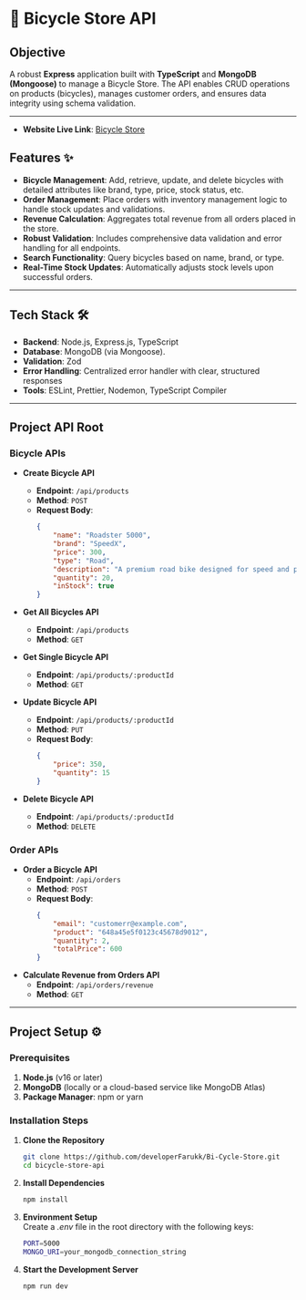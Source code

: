 
# 🚴 Bicycle Store API

## Objective
A robust **Express** application built with **TypeScript** and **MongoDB (Mongoose)** to manage a Bicycle Store. The API enables CRUD operations on products (bicycles), manages customer orders, and ensures data integrity using schema validation.

---

- **Website Live Link**: <a href="https://nodejs.org" target="_blank" rel="noopener noreferrer">Bicycle Store</a>

## Features ✨
- **Bicycle Management**: Add, retrieve, update, and delete bicycles with detailed attributes like brand, type, price, stock status, etc.
- **Order Management**: Place orders with inventory management logic to handle stock updates and validations.
- **Revenue Calculation**: Aggregates total revenue from all orders placed in the store.
- **Robust Validation**: Includes comprehensive data validation and error handling for all endpoints.
- **Search Functionality**: Query bicycles based on name, brand, or type.
- **Real-Time Stock Updates**: Automatically adjusts stock levels upon successful orders.

---

## Tech Stack 🛠️
- **Backend**: Node.js, Express.js, TypeScript
- **Database**: MongoDB (via Mongoose).
- **Validation**: Zod
- **Error Handling**: Centralized error handler with clear, structured responses
- **Tools**: ESLint, Prettier, Nodemon, TypeScript Compiler

---

## Project API Root

### Bicycle APIs
- **Create Bicycle API**  
  - **Endpoint**: `/api/products`  
  - **Method**: `POST` 
  - **Request Body**: 
    ```json
    {
        "name": "Roadster 5000",
        "brand": "SpeedX",
        "price": 300,
        "type": "Road",
        "description": "A premium road bike designed for speed and performance.",
        "quantity": 20,
        "inStock": true
    }


- **Get All Bicycles API**  
  - **Endpoint**: `/api/products`  
  - **Method**: `GET`  

- **Get Single Bicycle API**  
  - **Endpoint**: `/api/products/:productId`  
  - **Method**: `GET`  

- **Update Bicycle API**  
  - **Endpoint**: `/api/products/:productId`  
  - **Method**: `PUT` 
  - **Request Body**: 
    ```json
    { 
        "price": 350,
        "quantity": 15
    } 

- **Delete Bicycle API**  
  - **Endpoint**: `/api/products/:productId`  
  - **Method**: `DELETE`  

### Order APIs
- **Order a Bicycle API**  
  - **Endpoint**: `/api/orders`  
  - **Method**: `POST`
  - **Request Body**: 
    ```json
    {
        "email": "customerr@example.com",
        "product": "648a45e5f0123c45678d9012",
        "quantity": 2,
        "totalPrice": 600
    }   

- **Calculate Revenue from Orders API**  
  - **Endpoint**: `/api/orders/revenue`  
  - **Method**: `GET`  

---

## Project Setup ⚙️

### Prerequisites
1. **Node.js** (v16 or later)
2. **MongoDB** (locally or a cloud-based service like MongoDB Atlas)
3. **Package Manager**: npm or yarn

### Installation Steps
1. **Clone the Repository**  
   ```bash
   git clone https://github.com/developerFarukk/Bi-Cycle-Store.git
   cd bicycle-store-api

2. **Install Dependencies**  
   ```bash
   npm install

3. **Environment Setup**  
    Create a *.env* file in the root directory with the following keys:
   ```bash
   PORT=5000
   MONGO_URI=your_mongodb_connection_string

4. **Start the Development Server**  
   ```bash
   npm run dev